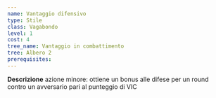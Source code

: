 ```yaml
---
name: Vantaggio difensivo
type: Stile
class: Vagabondo
level: 1
cost: 4
tree_name: Vantaggio in combattimento
tree: Albero 2
prerequisites: 
---
```


**Descrizione**
azione minore: ottiene un bonus alle difese per un round contro un avversario
pari al punteggio di VIC